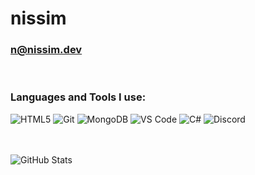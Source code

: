 # nissim
### n@nissim.dev

<br />

### Languages and Tools I use:

![HTML5](https://img.shields.io/badge/-HTML5-black?style=flat-square&logo=html5)
![Git](https://img.shields.io/badge/-Git-black?style=flat-square&logo=git)
![MongoDB](https://img.shields.io/badge/-MongoDB-black?style=flat-square&logo=mongodb)
![VS Code](https://img.shields.io/badge/-VS%20Code-black?style=flat-square&logo=visualstudiocode)
![C#](https://img.shields.io/badge/CSharp-black?style=flat-square&logo=csharp)
![Discord](https://img.shields.io/badge/-Discord-black?style=flat-square&logo=discord)

<br />
<br />

<img align="center" alt="GitHub Stats" src="https://github-readme-stats.vercel.app/api?username=niss1m&show_icons=true&hide_border=true&count_private=true&hide=stars&theme=dark" />
